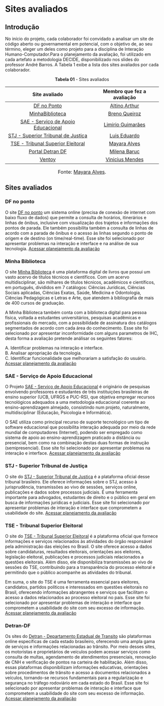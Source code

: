 # Sites avaliados 

## Introdução 
No início do projeto, cada colaborador foi convidado a analisar um site de código aberto ou governamental em potencial, com o objetivo de, ao seu término, eleger um deles como projeto para a disciplina de Interação Humano-Computador.Para o planejamento da avaliação, foi utilizado em cada artefato a metodologia DECIDE, disponibilizado nos slides do professor André Barros. A Tabela 1 exibe a lista dos sites avaliados por cada colaborador.

<p align="center"><b>Tabela 01</b> - Sites avaliados </p>

| Site avaliado | Membro que fez a avaliação| 
| :---------------------------------------------: | :----------------------: 
| [DF no Ponto](https://dfnoponto.semob.df.gov.br) |[Altino Arthur](https://github.com/arthurrochamoreira)
| [MinhaBiblioteca](https://minhabiblioteca.com.br/) | [Breno Queiroz](https://github.com/brenob6)
| [SAE - Serviço de Apoio Educacional](https://sae.unb.br/sae/) | [Limirio Guimarães](https://github.com/LimirioGuimaraes)
| [STJ - Superior Tribunal de Justiça](https://www.stj.jus.br/sites/portalp/Inicio) |[Luis Eduardo](https://github.com/LuisMiranda10)
| [TSE - Tribunal Superior Eleitoral](https://www.tse.jus.br/#/)| [Mayara Alves](https://github.com/Mayara-tech)
| [Portal Detran DF](https://www.detran.df.gov.br/)| [Milena Baruc](https://github.com/MilenaBaruc)
| [Ventoy](https://www.ventoy.net/en/index.html) |[Vinicius Mendes](https://github.com/yabamiah)

<font size="3"><p style="text-align: center">Fonte: [Mayara Alves](https://github.com/Mayara-tech).</p></font>

## Sites avaliados

### DF no ponto
O site [DF no ponto](https://dfnoponto.semob.df.gov.br) um sistema online (precisa de conexão de internet com baixo fluxo de dados) que permite a consulta de horários, itinerários e linhas de ônibus, inclusive com visualização dos trajetos e informações dos pontos de parada. Ele também possibilita também a consulta de linhas de acordo com a parada de ônibus e o acesso às linhas segundo o ponto de origem e de destino (on time/real-time). Esse site foi selecionado por apresentar problemas na interação e interface e na análise de sua tecnologia. [Acessar planejamento da avaliação](planejamento/avaliacoes/PlanejamentoAvaliacaoDFnoPonto.pdf)

### Minha Biblioteca 
O site [Minha Biblioteca](https://minhabiblioteca.com.br/) é uma plataforma digital de livros que possui um vasto acervo de títulos técnicos e científicos. Com um acervo multidisciplinar, são milhares de títulos técnicos, acadêmicos e científicos, em português, divididos em 7 catálogos: Ciências Jurídicas, Ciências Sociais aplicadas, Ciências Exatas, Saúde, Medicina e Odontologia, Ciências Pedagógicas e Letras e Arte, que atendem à bibliografia de mais de 400 cursos de graduação.

A Minha Biblioteca também conta com a biblioteca digital para pessoa física, voltada a estudantes universitários, pesquisas acadêmicas e profissionais do mercado, com a possibilidade de assinatura dos catálogos segmentados de acordo com cada área do conhecimento. Esse site foi selecionado por apresentar inconformidade com alguns parametros de IHC, desta forma a avaliação pretende análisar os seguintes fatores:<br>

A. Identificar problemas na interação e interface.<br>
B. Analisar apropriação da tecnologia.<br>
C. Identificar funcionalidade que melhorariam a satisfação do usuário.<br>
[Acessar planejamento da avaliação](planejamento/avaliacoes/PlanejamentoAvaliacaoMinhaBiblioteca.pdf)

### SAE - Serviço de Apoio Educacional 
O Projeto [SAE - Serviço de Apoio Educacional](https://sae.unb.br/sae/) é originário de pesquisas envolvendo professores e estudantes de três instituições brasileiras de ensino superior (UCB, UFRGS e PUC-RS), que objetiva empregar recursos tecnológicos adequados a uma metodologia educacional coerente ao ensino-aprendizagem almejado, consistindo num projeto, naturalmente, multidisciplinar (Educação, Psicologia e Informática).

O SAE utiliza como principal recurso de suporte tecnológico um tipo de software educacional que possibilita interação adequada por meio da rede mundial de computadores (Internet), podendo ser empregado como sistema de apoio ao ensino-aprendizagem praticado a distância ou presencial, bem como na combinação destas duas formas de instrução (semipresencial). Esse site foi selecionado por apresentar problemas na interação e interface. [Acessar planejamento da avaliação](planejamento/avaliacoes/PlanejamentoAvaliacaoSAE.pdf)

### STJ - Superior Tribunal de Justiça
O site do [STJ - Superior Tribunal de Justiça](https://www.stj.jus.br/sites/portalp/Inicio) é a plataforma oficial desse tribunal brasileiro. Ele oferece informações sobre o STJ, acesso à jurisprudência, transmissões ao vivo de sessões, serviços online, publicações e dados sobre processos judiciais. É uma ferramenta importante para advogados, estudantes de direito e o público em geral em busca de informações jurídicas e judiciais. Esse site foi selecionado por apresentar problemas de interação e interface que comprometem a usabilidade do site. [Acessar planejamento da avaliação](planejamento/avaliacoes/PlanejamentoAvaliacaoSTJ.pdf)

### TSE - Tribunal Superior Eleitoral 
O site do [TSE - Tribunal Superior Eleitoral](https://www.tse.jus.br/#/) é a plataforma oficial que fornece informações e serviços relacionados às atividades do órgão responsável pela administração das eleições no Brasil. O site oferece acesso a dados sobre candidaturas, resultados eleitorais, orientações aos eleitores, legislação eleitoral, publicações e processos judiciais relacionados a questões eleitorais. Além disso, ele disponibiliza transmissões ao vivo de sessões do TSE, contribuindo para a transparência do processo eleitoral e permitindo que o público acompanhe as atividades do tribunal.

Em suma, o site do TSE é uma ferramenta essencial para eleitores, candidatos, partidos políticos e interessados em questões eleitorais no Brasil, oferecendo informações abrangentes e serviços que facilitam o acesso a dados relacionados ao processo eleitoral no país. Esse site foi selecionado por apresentar problemas de interação e interface que comprometem a usabilidade do site com seu excesso de informação. [Acessar planejamento da avaliação](planejamento/avaliacoes/PlanejamentoAvaliacaoTSE.pdf)

### Detran-DF
Os sites do [Detran - Departamento Estadual de Transito](https://www.detran.df.gov.br/) são plataformas online específicas de cada estado brasileiro, oferecendo uma ampla gama de serviços e informações relacionadas ao trânsito. Por meio desses sites, os motoristas e proprietários de veículos podem acessar serviços como consulta de multas, agendamento de atendimentos presenciais, renovação de CNH e verificação de pontos na carteira de habilitação. Além disso, essas plataformas disponibilizam informações educativas, orientações sobre procedimentos de trânsito e acesso a documentos relacionados a veículos, tornando-se recursos fundamentais para a regularização e segurança no tráfego rodoviário em cada estado do Brasil. Esse site foi selecionado por apresentar problemas de interação e interface que comprometem a usabilidade do site com seu excesso de informação. [Acessar planejamento da avaliação](planejamento/avaliacoes/PlanejamentoAvaliacaoDetran.pdf)
